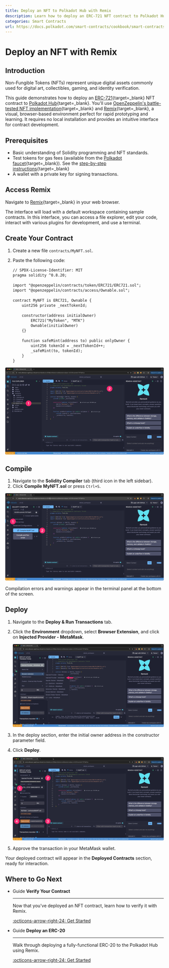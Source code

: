 ```yaml
---
title: Deploy an NFT to Polkadot Hub with Remix
description: Learn how to deploy an ERC-721 NFT contract to Polkadot Hub using Remix, a browser-based IDE for quick prototyping and learning.
categories: Smart Contracts
url: https://docs.polkadot.com/smart-contracts/cookbook/smart-contracts/deploy-nft/remix/
---
```


# Deploy an NFT with Remix

## Introduction

Non-Fungible Tokens (NFTs) represent unique digital assets commonly used for digital art, collectibles, gaming, and identity verification.

This guide demonstrates how to deploy an [ERC-721](https://eips.ethereum.org/EIPS/eip-721){target=\_blank} NFT contract to [Polkadot Hub](/smart-contracts/overview/#smart-contract-development){target=\_blank}. You'll use [OpenZeppelin's battle-tested NFT implementation](https://github.com/OpenZeppelin/openzeppelin-contracts){target=\_blank} and [Remix](https://remix.ethereum.org/){target=\_blank}, a visual, browser-based environment perfect for rapid prototyping and learning. It requires no local installation and provides an intuitive interface for contract development.

## Prerequisites

- Basic understanding of Solidity programming and NFT standards.
- Test tokens for gas fees (available from the [Polkadot faucet](https://faucet.polkadot.io/){target=\_blank}). See the [step-by-step instructions](/smart-contracts/faucet/#get-test-tokens){target=\_blank}
- A wallet with a private key for signing transactions.

## Access Remix

Navigate to [Remix](https://remix.ethereum.org/){target=\_blank} in your web browser.

The interface will load with a default workspace containing sample contracts. In this interface, you can access a file explorer, edit your code, interact with various plugins for development, and use a terminal.

## Create Your Contract

1. Create a new file `contracts/MyNFT.sol`.
2. Paste the following code:

    ```solidity title="contracts/MyNFT.sol"
    // SPDX-License-Identifier: MIT
    pragma solidity ^0.8.20;

    import "@openzeppelin/contracts/token/ERC721/ERC721.sol";
    import "@openzeppelin/contracts/access/Ownable.sol";

    contract MyNFT is ERC721, Ownable {
        uint256 private _nextTokenId;

        constructor(address initialOwner)
            ERC721("MyToken", "MTK")
            Ownable(initialOwner)
        {}

        function safeMint(address to) public onlyOwner {
            uint256 tokenId = _nextTokenId++;
            _safeMint(to, tokenId);
        }
    }
    ```

![](/images/smart-contracts/cookbook/smart-contracts/deploy-nft/remix/remix-01.webp)

## Compile

1. Navigate to the **Solidity Compiler** tab (third icon in the left sidebar).
2. Click **Compile MyNFT.sol** or press `Ctrl+S`.

![](/images/smart-contracts/cookbook/smart-contracts/deploy-nft/remix/remix-02.webp)

Compilation errors and warnings appear in the terminal panel at the bottom of the screen.

## Deploy

1. Navigate to the **Deploy & Run Transactions** tab.
2. Click the **Environment** dropdown, select **Browser Extension**, and click on **Injected Provider - MetaMask**.

    ![](/images/smart-contracts/cookbook/smart-contracts/deploy-nft/remix/remix-03.webp)

3. In the deploy section, enter the initial owner address in the constructor parameter field.
4. Click **Deploy**.

    ![](/images/smart-contracts/cookbook/smart-contracts/deploy-nft/remix/remix-04.webp)

5. Approve the transaction in your MetaMask wallet.

Your deployed contract will appear in the **Deployed Contracts** section, ready for interaction.

## Where to Go Next

<div class="grid cards" markdown>

-   <span class="badge guide">Guide</span> __Verify Your Contract__

    ---

    Now that you've deployed an NFT contract, learn how to verify it with Remix.

    [:octicons-arrow-right-24: Get Started](/smart-contracts/dev-environments/remix/verify-a-contract/)

-   <span class="badge guide">Guide</span> __Deploy an ERC-20__

    ---

    Walk through deploying a fully-functional ERC-20 to the Polkadot Hub using Remix.

    [:octicons-arrow-right-24: Get Started](/smart-contracts/cookbook/smart-contracts/deploy-erc20/remix/)

</div>
